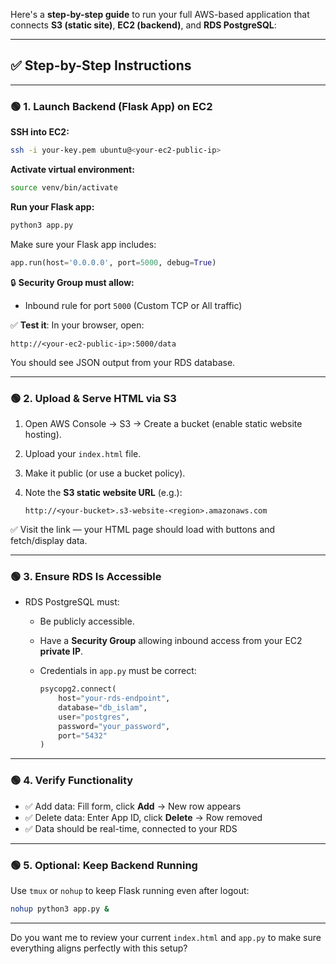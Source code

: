 Here's a **step-by-step guide** to run your full AWS-based application that connects **S3 (static site)**, **EC2 (backend)**, and **RDS PostgreSQL**:

---

## ✅ **Step-by-Step Instructions**

---

### 🟢 1. **Launch Backend (Flask App) on EC2**

**SSH into EC2:**

```bash
ssh -i your-key.pem ubuntu@<your-ec2-public-ip>
```

**Activate virtual environment:**

```bash
source venv/bin/activate
```

**Run your Flask app:**

```bash
python3 app.py
```

Make sure your Flask app includes:

```python
app.run(host='0.0.0.0', port=5000, debug=True)
```

🔒 **Security Group must allow:**

* Inbound rule for port `5000` (Custom TCP or All traffic)

✅ **Test it**:
In your browser, open:

```
http://<your-ec2-public-ip>:5000/data
```

You should see JSON output from your RDS database.

---

### 🟢 2. **Upload & Serve HTML via S3**

1. Open AWS Console → S3 → Create a bucket (enable static website hosting).
2. Upload your `index.html` file.
3. Make it public (or use a bucket policy).
4. Note the **S3 static website URL** (e.g.):

   ```
   http://<your-bucket>.s3-website-<region>.amazonaws.com
   ```

✅ Visit the link — your HTML page should load with buttons and fetch/display data.

---

### 🟢 3. **Ensure RDS Is Accessible**

* RDS PostgreSQL must:

  * Be publicly accessible.
  * Have a **Security Group** allowing inbound access from your EC2 **private IP**.
  * Credentials in `app.py` must be correct:

    ```python
    psycopg2.connect(
        host="your-rds-endpoint",
        database="db_islam",
        user="postgres",
        password="your_password",
        port="5432"
    )
    ```

---

### 🟢 4. **Verify Functionality**

* ✅ Add data: Fill form, click **Add** → New row appears
* ✅ Delete data: Enter App ID, click **Delete** → Row removed
* ✅ Data should be real-time, connected to your RDS

---

### 🟢 5. **Optional: Keep Backend Running**

Use `tmux` or `nohup` to keep Flask running even after logout:

```bash
nohup python3 app.py &
```

---

Do you want me to review your current `index.html` and `app.py` to make sure everything aligns perfectly with this setup?
